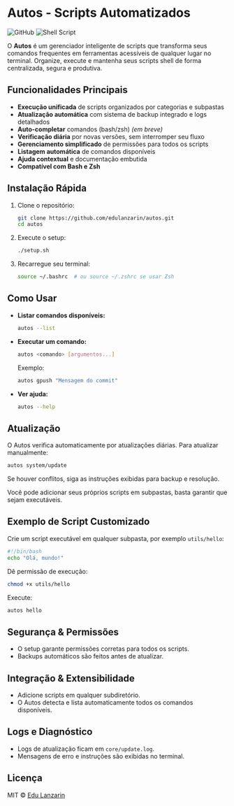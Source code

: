 # Autos - Scripts Automatizados

![GitHub](https://img.shields.io/badge/license-MIT-blue)
![Shell Script](https://img.shields.io/badge/shell_script-%23121011.svg?logo=gnu-bash&logoColor=white)

O **Autos** é um gerenciador inteligente de scripts que transforma seus comandos frequentes em ferramentas acessíveis de qualquer lugar no terminal. Organize, execute e mantenha seus scripts shell de forma centralizada, segura e produtiva.

## Funcionalidades Principais

- **Execução unificada** de scripts organizados por categorias e subpastas
- **Atualização automática** com sistema de backup integrado e logs detalhados
- **Auto-completar** comandos (bash/zsh) _(em breve)_
- **Verificação diária** por novas versões, sem interromper seu fluxo
- **Gerenciamento simplificado** de permissões para todos os scripts
- **Listagem automática** de comandos disponíveis
- **Ajuda contextual** e documentação embutida
- **Compatível com Bash e Zsh**

## Instalação Rápida

1. Clone o repositório:

   ```bash
   git clone https://github.com/edulanzarin/autos.git
   cd autos
   ```

2. Execute o setup:

   ```bash
   ./setup.sh
   ```

3. Recarregue seu terminal:
   ```bash
   source ~/.bashrc  # ou source ~/.zshrc se usar Zsh
   ```

## Como Usar

- **Listar comandos disponíveis:**
  ```bash
  autos --list
  ```
- **Executar um comando:**

  ```bash
  autos <comando> [argumentos...]
  ```

  Exemplo:

  ```bash
  autos gpush "Mensagem do commit"
  ```

- **Ver ajuda:**
  ```bash
  autos --help
  ```

## Atualização

O Autos verifica automaticamente por atualizações diárias. Para atualizar manualmente:

```bash
autos system/update
```

Se houver conflitos, siga as instruções exibidas para backup e resolução.

Você pode adicionar seus próprios scripts em subpastas, basta garantir que sejam executáveis.

## Exemplo de Script Customizado

Crie um script executável em qualquer subpasta, por exemplo `utils/hello`:

```bash
#!/bin/bash
echo "Olá, mundo!"
```

Dê permissão de execução:

```bash
chmod +x utils/hello
```

Execute:

```bash
autos hello
```

## Segurança & Permissões

- O setup garante permissões corretas para todos os scripts.
- Backups automáticos são feitos antes de atualizar.

## Integração & Extensibilidade

- Adicione scripts em qualquer subdiretório.
- O Autos detecta e lista automaticamente todos os comandos disponíveis.

## Logs e Diagnóstico

- Logs de atualização ficam em `core/update.log`.
- Mensagens de erro e instruções são exibidas no terminal.

## Licença

MIT © [Edu Lanzarin](https://github.com/edulanzarin)
